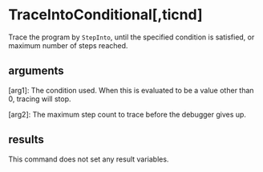 # TraceIntoConditional[,ticnd]
Trace the program by `StepInto`, until the specified condition is satisfied, or maximum number of steps reached.

## arguments
[arg1]: The condition used. When this is evaluated to be a value other than 0, tracing will stop.

[arg2]: The maximum step count to trace before the debugger gives up.

## results
This command does not set any result variables.
